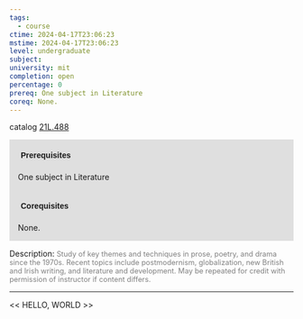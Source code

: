 ```yaml
---
tags:
  - course
ctime: 2024-04-17T23:06:23
mstime: 2024-04-17T23:06:23
level: undergraduate
subject: 
university: mit
completion: open
percentage: 0
prereq: One subject in Literature
coreq: None.
---
```


catalog [21L.488](http://student.mit.edu/catalog/m21La.html#21L.488)

<span style="display: block; padding: 15px; background-color: rgb(100, 100, 100, 0.2);"><font id="m_prereq2451_0" style="display: block; font-family: Arial, sans-serif; font-weight: bold; padding: 5px">Prerequisites</font><br><span id="prereq2451_0">One subject in Literature</span></span>
<span style="display: block; padding: 15px; background-color: rgb(100, 100, 100, 0.2);"><font id="m_coreq2451_0" style="display: block; font-family: Arial, sans-serif; font-weight: bold; padding: 5px">Corequisites</font><br><span id="coreq2451_0">None.</span></span>

<font style="">Description:</font>
<font style="color: grey; font-size: 0.8rem;">Study of key themes and techniques in prose, poetry, and drama since the 1970s. Recent topics include postmodernism, globalization, new British and Irish writing, and literature and development. May be repeated for credit with permission of instructor if content differs.</font>



---

<< HELLO, WORLD >>
